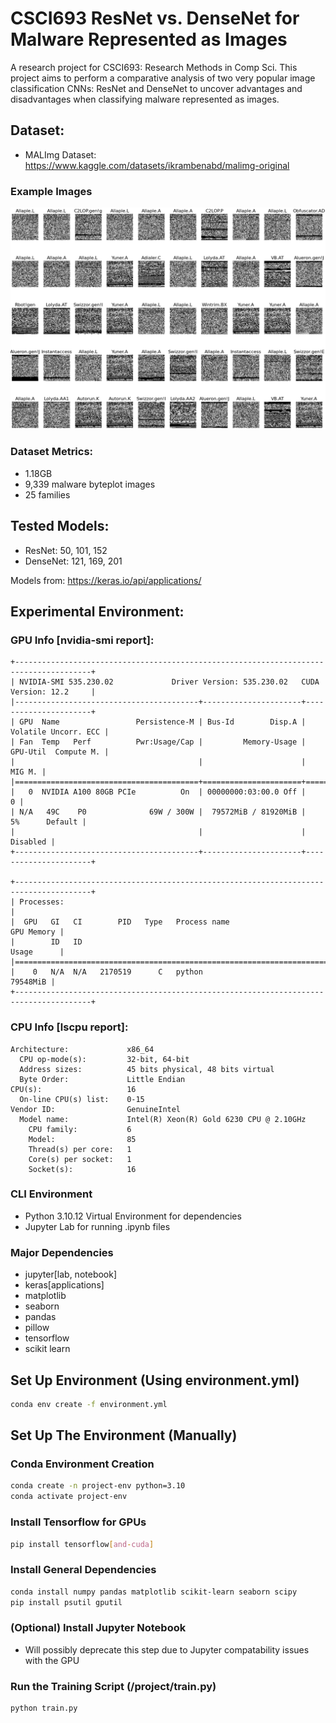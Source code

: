 # CSCI693 ResNet vs. DenseNet for Malware Represented as Images

A research project for CSCI693: Research Methods in Comp Sci. This project aims to perform a comparative analysis of two very popular image classification CNNs: ResNet and DenseNet to uncover advantages and disadvantages when classifying malware represented as images. 

## Dataset:
- MALImg Dataset: https://www.kaggle.com/datasets/ikrambenabd/malimg-original

### Example Images
![alt text](img/malimgs.png)

### Dataset Metrics:
- 1.18GB
- 9,339 malware byteplot images
- 25 families

## Tested Models:
- ResNet: 50, 101, 152
- DenseNet: 121, 169, 201

Models from: https://keras.io/api/applications/

## Experimental Environment:

### GPU Info [nvidia-smi report]:
```       
+---------------------------------------------------------------------------------------+
| NVIDIA-SMI 535.230.02             Driver Version: 535.230.02   CUDA Version: 12.2     |
|-----------------------------------------+----------------------+----------------------+
| GPU  Name                 Persistence-M | Bus-Id        Disp.A | Volatile Uncorr. ECC |
| Fan  Temp   Perf          Pwr:Usage/Cap |         Memory-Usage | GPU-Util  Compute M. |
|                                         |                      |               MIG M. |
|=========================================+======================+======================|
|   0  NVIDIA A100 80GB PCIe          On  | 00000000:03:00.0 Off |                    0 |
| N/A   49C    P0              69W / 300W |  79572MiB / 81920MiB |      5%      Default |
|                                         |                      |             Disabled |
+-----------------------------------------+----------------------+----------------------+
                                                                                         
+---------------------------------------------------------------------------------------+
| Processes:                                                                            |
|  GPU   GI   CI        PID   Type   Process name                            GPU Memory |
|        ID   ID                                                             Usage      |
|=======================================================================================|
|    0   N/A  N/A   2170519      C   python                                    79548MiB |
+---------------------------------------------------------------------------------------+
```

### CPU Info [lscpu report]:

```
Architecture:             x86_64
  CPU op-mode(s):         32-bit, 64-bit
  Address sizes:          45 bits physical, 48 bits virtual
  Byte Order:             Little Endian
CPU(s):                   16
  On-line CPU(s) list:    0-15
Vendor ID:                GenuineIntel
  Model name:             Intel(R) Xeon(R) Gold 6230 CPU @ 2.10GHz
    CPU family:           6
    Model:                85
    Thread(s) per core:   1
    Core(s) per socket:   1
    Socket(s):            16
```

### CLI Environment

- Python 3.10.12 Virtual Environment for dependencies 
- Jupyter Lab for running .ipynb files

### Major Dependencies

- jupyter[lab, notebook]
- keras[applications]
- matplotlib
- seaborn
- pandas
- pillow
- tensorflow
- scikit learn

## Set Up Environment (Using environment.yml)

```bash
conda env create -f environment.yml
```

## Set Up The Environment (Manually)

### Conda Environment Creation

```bash
conda create -n project-env python=3.10
conda activate project-env
```

### Install Tensorflow for GPUs

```bash
pip install tensorflow[and-cuda]
```

### Install General Dependencies 

```bash
conda install numpy pandas matplotlib scikit-learn seaborn scipy
pip install psutil gputil
```

### (Optional) Install Jupyter Notebook

- Will possibly deprecate this step due to Jupyter compatability issues with the GPU

### Run the Training Script (/project/train.py)

```bash
python train.py
```
